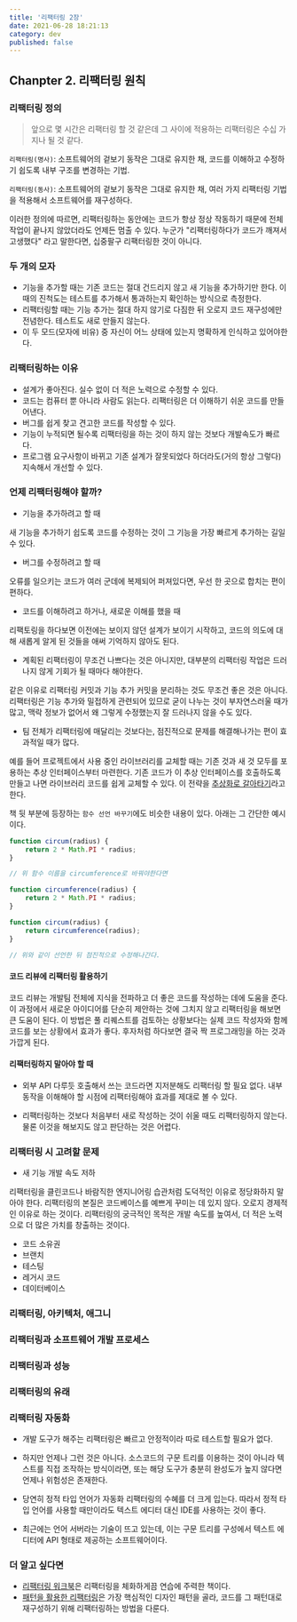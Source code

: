 ```yaml
---
title: '리팩터링 2장'
date: 2021-06-28 18:21:13
category: dev
published: false
---
```


## Chanpter 2. 리팩터링 원칙

### 리팩터링 정의

>앞으로 몇 시간은 리팩터링 할 것 같은데 그 사이에 적용하는 리팩터링은 수십 가지나 될 것 같다.

`리팩터링(명사)`: 소프트웨어의 겉보기 동작은 그대로 유지한 채, 코드를 이해하고 수정하기 쉽도록 내부 구조를 변경하는 기법.

`리팩터링(동사)`: 소프트웨어의 겉보기 동작은 그대로 유지한 채, 여러 가지 리팩터링 기법을 적용해서 소프트웨어를 재구성하다.

이러한 정의에 따르면, 리팩터링하는 동안에는 코드가 항상 정상 작동하기 때문에 전체 작업이 끝나지 않았더라도 언제든 멈출 수 있다. 누군가 "리팩터링하다가 코드가 깨져서 고생했다" 라고 말한다면, 십중팔구 리팩터링한 것이 아니다.

### 두 개의 모자

- 기능을 추가할 때는 기존 코드는 절대 건드리지 않고 새 기능을 추가하기만 한다. 이때의 진척도는 테스트를 추가해서 통과하는지 확인하는 방식으로 측정한다.
- 리팩터링할 때는 기능 추가는 절대 하지 않기로 다짐한 뒤 오로지 코드 재구성에만 전념한다. 테스트도 새로 만들지 않는다.
- 이 두 모드(모자에 비유) 중 자신이 어느 상태에 있는지 명확하게 인식하고 있어야한다.

### 리팩터링하는 이유

- 설계가 좋아진다. 실수 없이 더 적은 노력으로 수정할 수 있다.
- 코드는 컴퓨터 뿐 아니라 사람도 읽는다. 리팩터링은 더 이해하기 쉬운 코드를 만들어낸다.
- 버그를 쉽게 찾고 견고한 코드를 작성할 수 있다.
- 기능이 누적되면 될수록 리팩터링을 하는 것이 하지 않는 것보다 개발속도가 빠르다.
- 프로그램 요구사항이 바뀌고 기존 설계가 잘못되었다 하더라도(거의 항상 그렇다) 지속해서 개선할 수 있다.

### 언제 리팩터링해야 할까?

- 기능을 추가하려고 할 때
  
새 기능을 추가하기 쉽도록 코드를 수정하는 것이 그 기능을 가장 빠르게 추가하는 길일 수 있다.

- 버그를 수정하려고 할 때
  
오류를 일으키는 코드가 여러 군데에 복제되어 퍼져있다면, 우선 한 곳으로 합치는 편이 편하다.

- 코드를 이해하려고 하거나, 새로운 이해를 했을 때
  
리팩토링을 하다보면 이전에는 보이지 않던 설계가 보이기 시작하고, 코드의 의도에 대해 새롭게 알게 된 것들을 애써 기억하지 않아도 된다.

- 계획된 리팩터링이 무조건 나쁘다는 것은 아니지만, 대부분의 리팩터링 작업은 드러나지 않게 기회가 될 때마다 해야한다.

같은 이유로 리팩터링 커밋과 기능 추가 커밋을 분리하는 것도 무조건 좋은 것은 아니다. 리팩터링은 기능 추가와 밀접하게 관련되어 있므로 굳이 나누는 것이 부자연스러울 때가 많고, 맥락 정보가 없어서 왜 그렇게 수정했는지 잘 드러나지 않을 수도 있다.

- 팀 전체가 리팩터링에 매달리는 것보다는, 점진적으로 문제를 해결해나가는 편이 효과적일 때가 많다.

예를 들어 프로젝트에서 사용 중인 라이브러리를 교체할 때는 기존 것과 새 것 모두를 포용하는 추상 인터페이스부터 마련한다. 기존 코드가 이 추상 인터페이스를 호출하도록 만들고 나면 라이브러리 코드를 쉽게 교체할 수 있다. 이 전략을 [추상화로 갈아타기](https://martinfowler.com/bliki/BranchByAbstraction.html)라고 한다.

책 뒷 부분에 등장하는 `함수 선언 바꾸기`에도 비슷한 내용이 있다. 아래는 그 간단한 예시이다.

```js
function circum(radius) {
    return 2 * Math.PI * radius;
}

// 위 함수 이름을 circumference로 바꿔야한다면

function circumference(radius) {
    return 2 * Math.PI * radius;
}

function circum(radius) {
    return circumference(radius);
}

// 위와 같이 선언한 뒤 점진적으로 수정해나간다.
```

#### 코드 리뷰에 리팩터링 활용하기

코드 리뷰는 개발팀 전체에 지식을 전파하고 더 좋은 코드를 작성하는 데에 도움을 준다.
이 과정에서 새로운 아이디어를 단순히 제안하는 것에 그치지 않고 리팩터링을 해보면 큰 도움이 된다.
이 방법은 풀 리퀘스트를 검토하는 상황보다는 실제 코드 작성자와 함께 코드를 보는 상황에서 효과가 좋다.
후자처럼 하다보면 결국 짝 프로그래밍을 하는 것과 가깝게 된다.

#### 리팩터링하지 말아야 할 때

- 외부 API 다루듯 호출해서 쓰는 코드라면 지저분해도 리팩터링 할 필요 없다. 내부 동작을 이해해야 할 시점에 리팩터링해야 효과를 제대로 볼 수 있다.

- 리팩터링하는 것보다 처음부터 새로 작성하는 것이 쉬울 때도 리팩터링하지 않는다. 물론 이것을 해보지도 않고 판단하는 것은 어렵다.

### 리팩터링 시 고려할 문제

- 새 기능 개발 속도 저하

리팩터링을 클린코드나 바람직한 엔지니어링 습관처럼 도덕적인 이유로 정당화하지 말아야 한다. 리팩터링의 본질은 코드베이스를 예쁘게 꾸미는 데 있지 않다. 오로지 경제적인 이유로 하는 것이다. 리팩터링의 궁극적인 목적은 개발 속도를 높여서, 더 적은 노력으로 더 많은 가치를 창출하는 것이다.

- 코드 소유권
- 브랜치
- 테스팅
- 레거시 코드
- 데이터베이스

### 리팩터링, 아키텍처, 애그니

### 리팩터링과 소프트웨어 개발 프로세스

### 리팩터링과 성능

### 리팩터링의 유래

### 리팩터링 자동화

- 개발 도구가 해주는 리팩터링은 빠르고 안정적이라 따로 테스트할 필요가 없다.

- 하지만 언제나 그런 것은 아니다. 소스코드의 구문 트리를 이용하는 것이 아니라 텍스트를 직접 조작하는 방식이라면, 또는 해당 도구가 충분히 완성도가 높지 않다면 언제나 위험성은 존재한다.

- 당연히 정적 타입 언어가 자동화 리팩터링의 수혜를 더 크게 입는다. 따라서 정적 타입 언어를 사용할 때만이라도 텍스트 에디터 대신 IDE를 사용하는 것이 좋다.  
  
- 최근에는 언어 서버라는 기술이 뜨고 있는데, 이는 구문 트리를 구성에서 텍스트 에디터에 API 형태로 제공하는 소프트웨어이다.

### 더 알고 싶다면

- [리팩터링 워크북][리팩터링 워크북]은 리팩터링을 체화하게끔 연습에 주력한 책이다.
- [패턴을 활용한 리팩터링][패턴을 활용한 리팩터링]은 가장 핵심적인 디자인 패턴을 골라, 코드를 그 패턴대로 재구성하기 위해 리팩터링하는 방법을 다룬다.

[리팩터링 워크북]: http://www.yes24.com/Product/Goods/2148566?OzSrank=1
[패턴을 활용한 리팩터링]: http://www.yes24.com/Product/Goods/14752528?OzSrank=1
